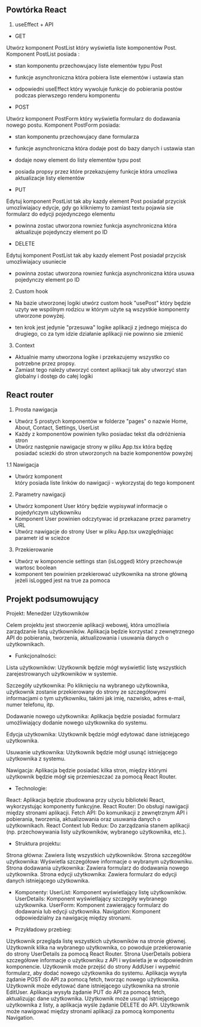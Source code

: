 ## Powtórka React

1. useEffect + API

- GET

Utwórz komponent PostList który wyświetla liste komponentów Post.
Komponent PostList posiada :
- stan komponentu przechowujacy liste elementów typu Post
- funkcje asynchroniczna która pobiera liste elementów i ustawia stan
- odpowiedni useEffect który wywoluje funkcje do pobierania postów podczas pierwszego renderu komponentu

- POST

Utwórz komponent PostForm który wyświetla formularz do dodawania nowego postu.
Komponent PostForm posiada:
- stan komponentu przechowujacy dane formularza
- funkcje asynchroniczna która dodaje post do bazy danych i ustawia stan
- dodaje nowy element do listy elementów typu post
- posiada propsy przez które przekazujemy funkcje która umozliwa aktualizacje listy elementów

- PUT

Edytuj komponent PostList tak aby kazdy element Post posiadał przycisk umozliwiajacy edycje,
gdy go klikniemy to zamiast textu pojawia sie formularz do edycji pojedynczego elementu
- powinna zostac utworzona rowniez funkcja asynchroniczna która aktualizuje pojedynczy element po ID

- DELETE

Edytuj komponent PostList tak aby kazdy element Post posiadał przycisk umozliwiajacy usuniecie
- powinna zostac utworzona rowniez funkcja asynchroniczna która usuwa pojedynczy element po ID

2. Custom hook

- Na bazie utworzonej logiki utwórz custom hook "usePost" który będzie uzyty we wspólnym rodzicu w którym użyte są wszystkie komponenty utworzone powyżej.

- ten krok jest jedynie "przesuwa" logike aplikacji z jednego miejsca do drugiego, co za tym idzie działanie aplikacji nie powinno sie zmienić

3. Context

- Aktualnie mamy utworzona logike i przekazujemy wszystko co potrzebne przez propsy.
- Zamiast tego należy utworzyć context aplikacji tak aby utworzyć stan globalny i dostęp do całej logiki


## React router

1. Prosta nawigacja

- Utwórz 5 prostych komponentów w folderze "pages" o nazwie Home, About, Contact, Settings, UserList
- Każdy z komponentów powinien tylko posiadac tekst dla odróżnienia stron
- Utwórz następnie nawigacje strony w pliku App.tsx która będzę posiadać sciezki do stron utworzonych na bazie komponentów powyżej

1.1 Nawigacja
 
- Utwórz komponent <Nav> który posiada liste linków do nawigacji - wykorzystaj do tego komponent <NavLink>

2. Parametry nawigacji

- Utwórz komponent User który będzie wypisywał informacje o pojedyńczym użytkowniku
- Komponent User powinien odczytywac id przekazane przez parametry URL
- Utwórz nawigacje do strony User w pliku App.tsx uwzględniając parametr id w scieżce

3. Przekierowanie 

- Utwórz w komponencie settings stan (isLogged) który przechowuje wartosc boolean
- komponent ten powinien przekierować użytkownika na strone główną jeżeli isLogged jest na true za pomoca <Navigate to="/" replace>



## Projekt podsumowujący

Projekt: Menedżer Użytkowników

Celem projektu jest stworzenie aplikacji webowej, która umożliwia zarządzanie listą użytkowników. Aplikacja będzie korzystać z zewnętrznego API do pobierania, tworzenia, aktualizowania i usuwania danych o użytkownikach.

- Funkcjonalności:

Lista użytkowników: Użytkownik będzie mógł wyświetlić listę wszystkich zarejestrowanych użytkowników w systemie.

Szczegóły użytkownika: Po kliknięciu na wybranego użytkownika, użytkownik zostanie przekierowany do strony ze szczegółowymi informacjami o tym użytkowniku, takimi jak imię, nazwisko, adres e-mail, numer telefonu, itp.

Dodawanie nowego użytkownika: Aplikacja będzie posiadać formularz umożliwiający dodanie nowego użytkownika do systemu.

Edycja użytkownika: Użytkownik będzie mógł edytować dane istniejącego użytkownika.

Usuwanie użytkownika: Użytkownik będzie mógł usunąć istniejącego użytkownika z systemu.

Nawigacja: Aplikacja będzie posiadać kilka stron, między którymi użytkownik będzie mógł się przemieszczać za pomocą React Router.

- Technologie:

React: Aplikacja będzie zbudowana przy użyciu biblioteki React, wykorzystując komponenty funkcyjne.
React Router: Do obsługi nawigacji między stronami aplikacji.
Fetch API: Do komunikacji z zewnętrznym API i pobierania, tworzenia, aktualizowania oraz usuwania danych o użytkownikach.
React Context lub Redux: Do zarządzania stanem aplikacji (np. przechowywania listy użytkowników, wybranego użytkownika, etc.).

- Struktura projektu:

Strona główna: Zawiera listę wszystkich użytkowników.
Strona szczegółów użytkownika: Wyświetla szczegółowe informacje o wybranym użytkowniku.
Strona dodawania użytkownika: Zawiera formularz do dodawania nowego użytkownika.
Strona edycji użytkownika: Zawiera formularz do edycji danych istniejącego użytkownika.

- Komponenty:
UserList: Komponent wyświetlający listę użytkowników.
UserDetails: Komponent wyświetlający szczegóły wybranego użytkownika.
UserForm: Komponent zawierający formularz do dodawania lub edycji użytkownika.
Navigation: Komponent odpowiedzialny za nawigację między stronami.

- Przykładowy przebieg:

Użytkownik przegląda listę wszystkich użytkowników na stronie głównej.
Użytkownik klika na wybranego użytkownika, co powoduje przekierowanie do strony UserDetails za pomocą React Router.
Strona UserDetails pobiera szczegółowe informacje o użytkowniku z API i wyświetla je w odpowiednim komponencie.
Użytkownik może przejść do strony AddUser i wypełnić formularz, aby dodać nowego użytkownika do systemu.
Aplikacja wysyła żądanie POST do API za pomocą fetch, tworząc nowego użytkownika.
Użytkownik może edytować dane istniejącego użytkownika na stronie EditUser.
Aplikacja wysyła żądanie PUT do API za pomocą fetch, aktualizując dane użytkownika.
Użytkownik może usunąć istniejącego użytkownika z listy, a aplikacja wyśle żądanie DELETE do API.
Użytkownik może nawigować między stronami aplikacji za pomocą komponentu Navigation.